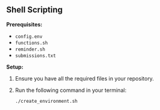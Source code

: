 ## Shell Scripting

**Prerequisites:**

* `config.env`
* `functions.sh`
* `reminder.sh`
* `submissions.txt`

**Setup:**

1. Ensure you have all the required files in your repository.
2. Run the following command in your terminal:

   ```bash
   ./create_environment.sh
